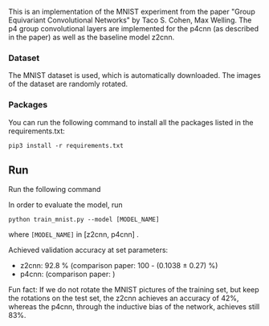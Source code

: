 This is an implementation of the MNIST experiment from the paper "Group Equivariant Convolutional Networks" by Taco S. Cohen, Max Welling. The p4 group convolutional layers are implemented for the p4cnn (as described in the paper) as well as the baseline model z2cnn. 

### Dataset
The MNIST dataset is used, which is automatically downloaded. The images of the dataset are randomly rotated. 

### Packages

You can run the following command to install all the packages listed in the requirements.txt:

    pip3 install -r requirements.txt

## Run

Run the following command 
 
In order to evaluate the model, run

`python train_mnist.py --model [MODEL_NAME]`

where `[MODEL_NAME]` in [z2cnn, p4cnn] .

Achieved validation accuracy at set parameters: 
- z2cnn: 92.8 % (comparison paper: 100 - (0.1038 ± 0.27) %)
- p4cnn: (comparison paper: )

Fun fact: If we do not rotate the MNIST pictures of the training set, but keep the rotations on the test set, 
the z2cnn achieves an accuracy of 42%, whereas the p4cnn, through the inductive bias of the network, achieves still 83%.

